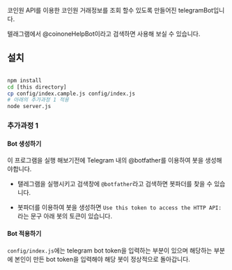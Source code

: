 코인원 API를 이용한 코인원 거래정보를 조회 할수 있도록 만들어진 telegramBot입니다.

텔래그램에서 @coinoneHelpBot이라고 검색하면 사용해 보실 수 있습니다.

## 설치

``` bash

npm install
cd [this directory]
cp config/index.cample.js config/index.js
# 아래의 추가과정 1 적용
node server.js

```

### 추가과정 1

#### Bot 생성하기

이 프로그램을 실행 해보기전에 Telegram 내의 @botfather를 이용하여 봇을 생성해야합니다.

- 탤레그램을 실행시키고 검색창에 `@botfather`라고 검색하면 봇파더를 찾을 수 있습니다. 

- 봇파더를 이용하여 봇을 생성하면 `Use this token to access the HTTP API:`라는 문구 아래 봇의 토큰이 있습니다.

#### Bot 적용하기

`config/index.js`에는 telegram bot token을 입력하는 부분이 있으며 해당하는 부분에 본인이 만든 bot token을 입력해야 해당 봇이 정상적으로 돌아갑니다.
